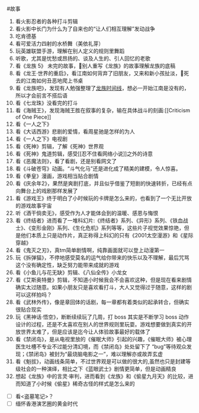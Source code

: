 #故事

1. 看火影忍者的各种打斗剪辑
2. 看火影中长门为什么为了自来也的“让人们相互理解”发动战争
3. 吃肯德基
4. 看可爱活力四射的水桥舞（美依礼芽）
5. 玩英雄联盟手游，理解在别人定义的规则里舞蹈
6. 听歌，尤其是忧愁或昂扬的、谈及人生的、引人回忆的老歌
7. 看《龙族 5》 未完的故事，👀别人重写《龙族》的故事理解龙族的底稿
8. 看《龙王·世界的重启》，看江南如何背弃了旧朋友，又来和新小孩扯淡，👀死去的江南如何丑恶地爬上书桌
9. 看《龙族吧》，发现有人勉强整理了[龙族时间线](https://c.tieba.baidu.com/p/8318969476)，想必一开始江南是没有的，所以才会前言不搭后语
10. 看《七龙珠》没看完的打斗
11. 看《海贼王》，发现海贼王胜在叙事的复杂，输在具体战斗的刻画:[[Criticism of One Piece]]
12. 看《一人之下》
13. 看《大话西游》悲剧的爱情，看周星驰是怎样的为人
14. 看《一人之下》电视剧
15. 看《死神》剪辑，了解《死神》世界观
16. 看《死神》鬼道剪辑，感受[[忍不住看网络小说]]之外的诗意
17. 看《恶魔法则》，看了看剧，还是别看网文了
18. 看《斗破苍穹》动画。“斗气化马”还是进化成了精美的建模，令人惊喜。
19. 看《拳皇》漫画，游戏相当贴合剧情
20. 看《庆余年2》，果然是爽剧打底，并且似乎借鉴了短剧的快速转折，已经有点向舞台上的戏剧那样发展了
21. 看《游戏王》终于明白了小时候玩的卡牌是怎么来的，也看到了一个无比开放的游戏故事宇宙
22. 听《酒干倘卖无》，感受作为人才能体会到的温暖、感恩与悔恨
23. 看《终结者》进而看了一堆科幻片:《终结者》系列、《异形》系列、《铁血战士》、《变形金刚》系列、《生化危机》系列等等，这些片子视觉效果惊艳，但是他们本质上只是动作片，真正称得上科幻的只有《2001太空漫游》和《星际穿越》
24. 看《鬼灭之刃》，真tm简单剧情啊，纯靠画面就可以登上动漫第一
25. 玩《拆弹猫》，不停地感受莫名的运气给你带来的快乐以及不理解，最后咒骂这个没有确定性，缺乏努力能带来成就的游戏
26. 看《小鱼儿与花无缺》剪辑、《八仙全传》小龙女
27. 看《艾斯奥特曼》剪辑，不知道小时候我会不会喜欢这种，但是现在看来剧情确实太过随意。如果小朋友只是喜欢看打斗，大人又觉得过于随意，这样的剧可以这样拍吗？
28. 看《武林外传》，像是章回体的话剧，每一章都有着类似的起承转合，但确实很贴合现实
29. 玩《黑神话·悟空》，断断续续玩了几周，打 boss 其实是不断学习 boss 动作设计的过程，还是不太喜欢在别人的世界规则里玩耍。游戏想要做到真实的开放世界太难了，但是应该是迄今让人体验故事最好的载体了
30. 看《禁闭岛》，是从电视里放的《催眠大师》引起的兴趣，《催眠大师》被心理医生吐槽不专业不过能分清幻境，而《禁闭岛》处处留下了 “bug”等待观众发现；《禁闭岛》被封为“最烧脑电影之一”，难以理解亦或故弄玄虚
31. 看《魁拔》，动画线条简单，不过世界观是可以做的很大的,虽然也只是封建等级社会的一种演绎，相比之下《蓝眼武士》剧情更简单，但是动画精良
32. 想起《龙族》中的言灵·审判，进而看到《龙族》和《偷星九月天》的比较，进而知道了小时候《偷星》稀奇古怪的样式是怎么来的

- [ ] 看<盗墓笔记>？
- [ ] 缅怀香港演艺圈的黄金时代
